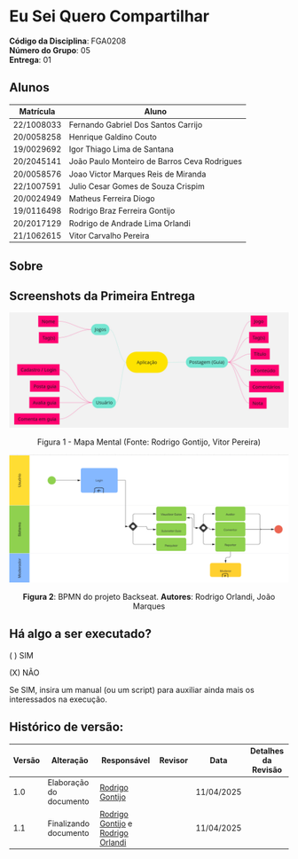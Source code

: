 # Eu Sei Quero Compartilhar

**Código da Disciplina**: FGA0208<br>
**Número do Grupo**: 05<br>
**Entrega**: 01<br>

## Alunos
| Matrícula   | Aluno                                           |
|-------------|-------------------------------------------------|
| 22/1008033  | Fernando Gabriel Dos Santos Carrijo             |
| 20/0058258  | Henrique Galdino Couto                          |
| 19/0029692  | Igor Thiago Lima de Santana                     |
| 20/2045141  | João Paulo Monteiro de Barros Ceva Rodrigues    |
| 20/0058576  | Joao Victor Marques Reis de Miranda             |
| 22/1007591  | Julio Cesar Gomes de Souza Crispim              |
| 20/0024949  | Matheus Ferreira Diogo                          |
| 19/0116498  | Rodrigo Braz Ferreira Gontijo                   |
| 20/2017129  | Rodrigo de Andrade Lima Orlandi                 |
| 21/1062615  | Vitor Carvalho Pereira                          |


## Sobre 



## Screenshots da Primeira Entrega

![](/docs/Imagens/mapa-mental.jpg)

<center>

Figura 1 - Mapa Mental (Fonte: Rodrigo Gontijo, Vitor Pereira)

</center>


![bpmn](/docs/Imagens/bpnm.png)

<center>

**Figura 2**: BPMN do projeto Backseat. **Autores**: Rodrigo Orlandi, João Marques

</center>


## Há algo a ser executado?

( ) SIM

(X) NÃO

Se SIM, insira um manual (ou um script) para auxiliar ainda mais os interessados na execução.

## Histórico de versão:

| Versão | Alteração                  | Responsável     | Revisor | Data       | Detalhes da Revisão |
| -      | -                          | -               | -       | -          | -                   |
| 1.0    | Elaboração do documento | [Rodrigo Gontijo](https://github.com/rodrigogontijoo)| | 11/04/2025 | |
| 1.1    | Finalizando documento | [Rodrigo Gontijo](https://github.com/rodrigogontijoo) e [Rodrigo Orlandi](orlandirodrigo)| | 11/04/2025 | |